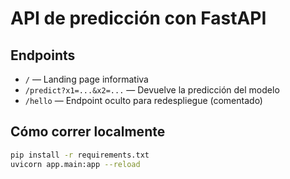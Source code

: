 # API de predicción con FastAPI

## Endpoints

- `/` — Landing page informativa
- `/predict?x1=...&x2=...` — Devuelve la predicción del modelo
- `/hello` — Endpoint oculto para redespliegue (comentado)

## Cómo correr localmente

```bash
pip install -r requirements.txt
uvicorn app.main:app --reload
